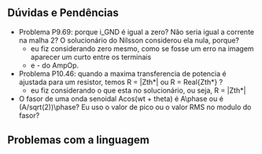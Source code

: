 ## Dúvidas e Pendências

- Problema P9.69: porque i_GND é igual a zero? Não seria igual a corrente na malha 2?
O solucionário do Nilsson considerou ela nula, porque?
    * eu fiz considerando zero mesmo, como se fosse um erro na imagem aparecer um curto entre os terminais
    + e - do AmpOp.
- Problema P10.46: quando a maxima transferencia de potencia é ajustada para um resistor, temos
R = |Zth*| ou R = Real{Zth*} ?
    * eu fiz considerando o que esta no solucionário, ou seja, R = |Zth*|
- O fasor de uma onda senoidal Acos(wt + theta) é A\phase ou é (A/sqrt(2))\phase? Eu uso o valor de pico ou o 
valor RMS no modulo do fasor? 

## Problemas com a linguagem

